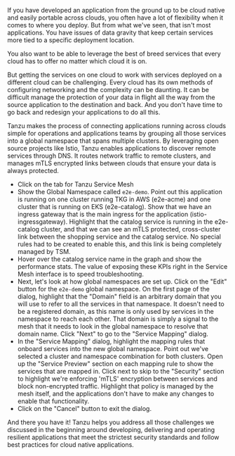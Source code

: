 If you have developed an application from the ground up to be cloud native and easily portable across clouds, you often have a lot of flexibility when it comes to where you deploy.  But from what we've seen, that isn't most applications.  You have issues of data gravity that keep certain services more tied to a specific deployment location.

You also want to be able to leverage the best of breed services that every cloud has to offer no matter which cloud it is on.

But getting the services on one cloud to work with services deployed on a different cloud can be challenging.  Every cloud has its own methods of configuring networking and the complexity can be daunting.  It can be difficult manage the protection of your data in flight all the way from the source application to the destination and back.  And you don't have time to go back and redesign your applications to do all this.

Tanzu makes the process of connecting applications running across clouds simple for operations and applications teams by grouping all those services into a global namespace that spans multiple clusters.  By leveraging open source projects like Istio, Tanzu enables applications to discover remote services through DNS.  It routes network traffic to remote clusters, and manages mTLS encrypted links between clouds that ensure your data is always protected.

* Click on the tab for Tanzu Service Mesh
* Show the Global Namespace called `e2e-demo`.  Point out this application is running on one cluster running TKG in AWS (e2e-acme) and one cluster that is running on EKS (e2e-catalog).  Show that we have an ingress gateway that is the main ingress for the application (istio-ingressgateway).  Highlight that the catalog service is running in the e2e-catalog cluster, and that we can see an mTLS protected, cross-cluster link between the shopping service and the catalog service.  No special rules had to be created to enable this, and this link is being completely managed by TSM.
* Hover over the catalog service name in the graph and show the performance stats.  The value of exposing these KPIs right in the Service Mesh interface is to speed troubleshooting.
* Next, let's look at how global namespaces are set up.  Click on the "Edit" button for the `e2e-demo` global namespace.  On the first page of the dialog, highlight that the "Domain" field is an arbitrary domain that you will use to refer to all the services in that namespace.  It doesn't need to be a registered domain, as this name is only used by services in the namespace to reach each other.  That domain is simply a signal to the mesh that it needs to look in the global namespace to resolve that domain name.  Click "Next" to go to the "Service Mapping" dialog.
* In the "Service Mapping" dialog, highlight the mapping rules that onboard services into the new global namespace.  Point out we've selected a cluster and namespace combination for both clusters.  Open up the "Service Preview" section on each mapping rule to show the services that are mapped in.  Click next to skip to the "Security" section to highlight we're enforcing 'mTLS' encryption between services and block non-encrypted traffic.  Highlight that policy is managed by the mesh itself, and the applications don't have to make any changes to enable that functionality.
* Click on the "Cancel" button to exit the dialog.

And there you have it!  Tanzu helps you address all those challenges we discussed in the beginning around developing, delivering and operating resilient applications that meet the strictest security standards and follow best practices for cloud native applications.

